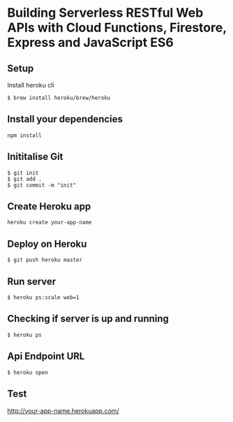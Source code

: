# Building Serverless RESTful Web APIs with Cloud Functions, Firestore, Express and JavaScript ES6

## Setup 
Install heroku cli

```
$ brew install heroku/brew/heroku
```

## Install your dependencies 

```
npm install 
```


## Inititalise Git

```
$ git init
$ git add .
$ git commit -m "init"
```
 
## Create Heroku app

```
heroku create your-app-name
```

## Deploy on Heroku

```
$ git push heroku master
```

## Run server

```
$ heroku ps:scale web=1
```

## Checking if server is up and running

```
$ heroku ps
```

## Api Endpoint URL
```
$ heroku open
```

## Test
http://your-app-name.herokuapp.com/


